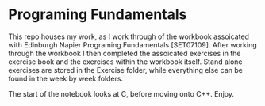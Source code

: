 # Programing Fundamentals
This repo houses my work, as I work through of the workbook assoicated with Edinburgh Napier Programing Fundamentals [SET07109]. 
After working through the workbook I then completed the assoicated exercises in the exercise book and the exercises within the workbook itself. 
Stand alone exercises are stored in the Exercise folder, while everything else can be found in the week by week folders.

The start of the notebook looks at C, before moving onto C++. Enjoy. 
